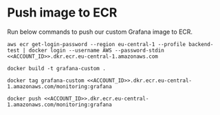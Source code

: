 # Push image to ECR
Run below commands to push our custom Grafana image to ECR.
```
aws ecr get-login-password --region eu-central-1 --profile backend-test | docker login --username AWS --password-stdin <<ACCOUNT_ID>>.dkr.ecr.eu-central-1.amazonaws.com
```

```
docker build -t grafana-custom .
```

```
docker tag grafana-custom <<ACCOUNT_ID>>.dkr.ecr.eu-central-1.amazonaws.com/monitoring:grafana
```

```
docker push <<ACCOUNT_ID>>.dkr.ecr.eu-central-1.amazonaws.com/monitoring:grafana
```